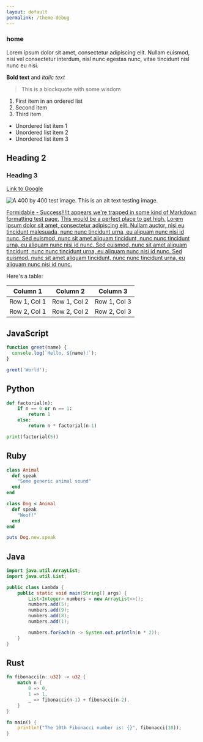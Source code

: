 ```yaml
---
layout: default
permalink: /theme-debug
---
```


### home

Lorem ipsum dolor sit amet, consectetur adipiscing elit. Nullam euismod, nisi vel consectetur interdum, nisl nunc egestas nunc, vitae tincidunt nisl nunc eu nisi.

**Bold text** and *italic text*

> This is a blockquote with some wisdom

1. First item in an ordered list
2. Second item
3. Third item

- Unordered list item 1
- Unordered list item 2
- Unordered list item 3

## Heading 2

### Heading 3

[Link to Google](https://www.google.com)

![A 400 by 400 test image. This is an alt text testing image.](https://placehold.co/300x300)

[Formidable - Success!!!It appears we're trapped in some kind of Markdown formatting test page.](#portrait-inland-empire)
[This would be a perfect place to get high.](#portrait-electrochemistry)
[Lorem ipsum dolor sit amet, consectetur adipiscing elit. Nullam auctor, nisi eu tincidunt malesuada, nunc nunc tincidunt urna, eu aliquam nunc nisi id nunc. Sed euismod, nunc sit amet aliquam tincidunt, nunc nunc tincidunt urna, eu aliquam nunc nisi id nunc. Sed euismod, nunc sit amet aliquam tincidunt, nunc nunc tincidunt urna, eu aliquam nunc nisi id nunc. Sed euismod, nunc sit amet aliquam tincidunt, nunc nunc tincidunt urna, eu aliquam nunc nisi id nunc.](#portrait-drama)

Here's a table:

| Column 1 | Column 2 | Column 3 |
|----------|----------|----------|
| Row 1, Col 1 | Row 1, Col 2 | Row 1, Col 3 |
| Row 2, Col 1 | Row 2, Col 2 | Row 2, Col 3 |

## JavaScript
```js
function greet(name) {
  console.log(`Hello, ${name}!`);
}

greet('World');
```

## Python
```python
def factorial(n):
    if n == 0 or n == 1:
        return 1
    else:
        return n * factorial(n-1)

print(factorial(5))
```

## Ruby
```ruby
class Animal
  def speak
    "Some generic animal sound"
  end
end

class Dog < Animal
  def speak
    "Woof!"
  end
end

puts Dog.new.speak
```

## Java
```java
import java.util.ArrayList;
import java.util.List;

public class Lambda {
    public static void main(String[] args) {
        List<Integer> numbers = new ArrayList<>();
        numbers.add(5);
        numbers.add(9);
        numbers.add(8);
        numbers.add(1);

        numbers.forEach(n -> System.out.println(n * 2));
    }
}
```

## Rust
```rust
fn fibonacci(n: u32) -> u32 {
    match n {
        0 => 0,
        1 => 1,
        _ => fibonacci(n-1) + fibonacci(n-2),
    }
}

fn main() {
    println!("The 10th Fibonacci number is: {}", fibonacci(10));
}
```
